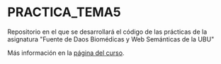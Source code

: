 # PRACTICA_TEMA5
Repositorio en el que se desarrollará el código de las prácticas de la asignatura "Fuente de Daos Biomédicas y Web Semánticas de la UBU"

Más información en la [página del curso](https://ubuvirtual.ubu.es/course/view.php?id=14468).